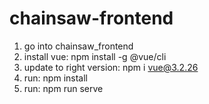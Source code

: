# chainsaw-frontend


1. go into chainsaw_frontend
2. install vue: npm install -g @vue/cli
3. update to right version: npm i vue@3.2.26
4. run: npm install
5. run: npm run serve
